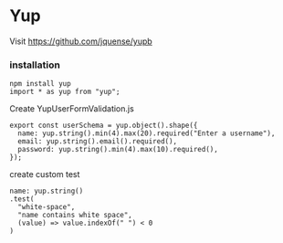 # Yup

Visit https://github.com/jquense/yupb

### installation

    npm install yup
    import * as yup from "yup";

Create YupUserFormValidation.js

    export const userSchema = yup.object().shape({
      name: yup.string().min(4).max(20).required("Enter a username"),
      email: yup.string().email().required(),
      password: yup.string().min(4).max(10).required(),
    });

create custom test

    name: yup.string()
    .test(
      "white-space",
      "name contains white space",
      (value) => value.indexOf(" ") < 0
    )
